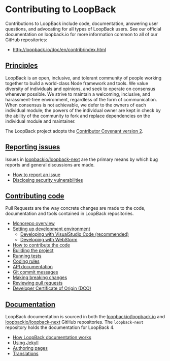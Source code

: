 # Contributing to LoopBack

Contributions to LoopBack include code, documentation, answering user questions,
and advocating for all types of LoopBack users. See our official documentation
on loopback.io for more information common to all of our GitHub repositories:

- <http://loopback.io/doc/en/contrib/index.html>

## [Principles](http://loopback.io/doc/en/contrib/Governance.html#principles)

LoopBack is an open, inclusive, and tolerant community of people working
together to build a world-class Node framework and tools. We value diversity of
individuals and opinions, and seek to operate on consensus whenever possible. We
strive to maintain a welcoming, inclusive, and harassment-free environment,
regardless of the form of communication. When consensus is not achievable, we
defer to the owners of each individual module; the powers of the individual
owner are kept in check by the ability of the community to fork and replace
dependencies on the individual module and maintainer.

The LoopBack project adopts the
[Contributor Covenant version 2](CODE_OF_CONDUCT.md).

## [Reporting issues](http://loopback.io/doc/en/contrib/Reporting-issues.html)

Issues in
[loopbackio/loopback-next](https://github.com/loopbackio/loopback-next/issues)
are the primary means by which bug reports and general discussions are made.

- [How to report an issue](http://loopback.io/doc/en/contrib/Reporting-issues.html#how-to-report-an-issue)
- [Disclosing security vulnerabilities](http://loopback.io/doc/en/contrib/Reporting-issues.html#security-issues)

## [Contributing code](http://loopback.io/doc/en/contrib/code-contrib.html)

Pull Requests are the way concrete changes are made to the code, documentation
and tools contained in LoopBack repositories.

- [Monorepo overview](./site/MONOREPO.md)
- [Setting up development environment](./site/DEVELOPING.md#setting-up-development-environment)
  - [Developing with VisualStudio Code (recommended)](./site/VSCODE.md)
  - [Developing with WebStorm](./site/WEBSTORM.md)
- [How to contribute the code](http://loopback.io/doc/en/contrib/code-contrib.html#how-to-contribute-to-the-code)
- [Building the project](./site/DEVELOPING.md#building-the-project)
- [Running tests](./site/DEVELOPING.md#running-tests)
- [Coding rules](./site/DEVELOPING.md#coding-rules)
- [API documentation](./site/DEVELOPING.md#api-documentation)
- [Git commit messages](./site/DEVELOPING.md#commit-message-guidelines)
- [Making breaking changes](./site/DEVELOPING.md#making-breaking-changes)
- [Reviewing pull requests](http://loopback.io/doc/en/contrib/triaging-pull-requests.html)
- [Developer Certificate of Origin (DCO)](https://loopback.io/doc/en/contrib/code-contrib.html#developer-certificate-of-origin-dco)

## [Documentation](http://loopback.io/doc/en/contrib/doc-contrib.html)

LoopBack documentation is sourced in both the
[loopbackio/loopback.io](https://github.com/loopbackio/loopback.io) and
[loopbackio/loopback-next](https://github.com/loopbackio/loopback-next/tree/master/docs/site)
GitHub repositories. The `loopback-next` repository holds the documentation for
LoopBack 4.

- [How LoopBack documentation works](http://loopback.io/doc/en/contrib/doc-contrib.html#how-loopback-documentation-works)
- [Using Jekyll](http://loopback.io/doc/en/contrib/jekyll_getting_started.html)
- [Authoring pages](http://loopback.io/doc/en/contrib/pages.html)
- [Translations](http://loopback.io/doc/en/contrib/translation.html)
